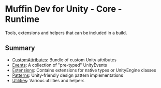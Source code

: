 # Muffin Dev for Unity - Core - Runtime

Tools, extensions and helpers that can be included in a build.

## Summary

- [CustomAttributes](./CustomAttributes/README.md): Bundle of custom Unity attributes
- [Events](./Events/README.md): A collection of "pre-typed" UnityEvents
- [Extensions](./Extensions/README.md): Contains extensions for native types or UnityEngine classes
- [Patterns](./Patterns/README.md): Unity-friendly design pattern implementations
- [Utilities](./Utilities/README.md): Various utilities and helpers